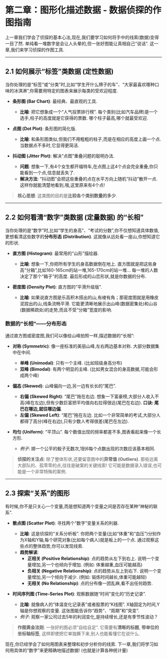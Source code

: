 
# 第二章：图形化描述数据 - 数据侦探的作图指南

上一章我们学会了侦探的基本心法,现在,我们要学习如何将手中的线索(数据)变得一目了然. 单纯看一堆数字是会让人头晕的,但一张好图能让真相自己“说话”. 这一章,我们来学习侦探的作图工具.

---

## 2.1 如何展示“标签”类数据 (定性数据)

当你处理的是“标签”或“分类”时,比如“学生开什么牌子的车”、“大家最喜欢哪种口味的冰淇淋”,你需要用特定的图表来展示每类的受欢迎程度.

*   **条形图 (Bar Chart)**: 最经典、最直观的工具.
    *   **比喻**: 把它想象成一个“人气投票排行榜”. 每个类别(比如汽车品牌)是一个选手,柱子的高度就是它获得的票数. 哪个柱子最高,哪个就最受欢迎.

*   **点图 (Dot Plot)**: 条形图的简化版.
    *   **比喻**: 和条形图类似,但我们不用粗粗的柱子,而是在相应的高度上画一个点. 当数据点不多时,它显得更简洁.

*   **抖动图 (Jitter Plot)**: 解决“点图”重叠问题的聪明办法.
    *   **问题**: 想象一下,有4个女生都开福特车,在点图上这4个点会完全重叠,你只能看到一个点,信息就丢失了.
    *   **解决方法**: “抖动图”会把这些重叠的点在水平方向上随机“抖动”散开一点. 这样你就能清楚地看到,哦,这里原来有4个点!

> **核心思想**: 这类图的目的是**比较各个类别数量的多少**.

---

## 2.2 如何看清“数字”类数据 (定量数据) 的“长相”

当你处理的是“数字”时,比如“学生的身高”、“考试的分数”,你不仅想知道具体数值,更想看清这些数字的**分布形态 (Distribution)**. 这就像从远处看一座山,你想知道它的形状.

*   **直方图 (Histogram)**: 最常用的“山形”描绘器.
    *   **比喻**: 想象一下,你把所有学生的身高数据倒在地上. 直方图就是把这些身高“分箱”,比如160-165cm的站一堆,165-170cm的站一堆... 每一堆的人数决定了那个“箱子”的高度. 最后形成的山峦形状,就是你数据的分布.

*   **密度图 (Density Plot)**: 直方图的“平滑升级版”.
    *   **比喻**: 如果说直方图是乐高积木搭出的山,有棱有角；那密度图就是用橡皮泥捏出的山,线条流畅平滑. 它能更清晰地展示出山峰(数据密集处)和山谷(数据稀疏处)的走势,而且不受“分箱”宽度的影响.

### 数据的“长相”——分布形态

通过直方图或密度图,我们可以像给山峰拍照一样,描述数据的“长相”:

*   **对称 (Symmetric)**: 像一座标准的美丽山峰,左右两边基本对称. 大部分数据集中在中间.
    *   **单峰 (Unimodal)**: 只有一个主峰. (比如班级身高分布)
    *   **双峰 (Bimodal)**: 有两个明显的主峰. (比如男女混合的身高数据,可能会形成两个峰)

*   **偏态 (Skewed)**: 山峰偏向一边,另一边有长长的“尾巴”.
    *   **右偏 (Skewed Right)**: “尾巴”拖在右边. 想象一下富豪榜,大部分人收入不高(峰在左边),但有少数巨富把平均值向右拉得很远(尾巴在右边). **口诀: 尾巴在哪边,就往哪边偏**.
    *   **左偏 (Skewed Left)**: “尾巴”拖在左边. 比如一个非常简单的考试,大部分人都得了高分(峰在右边),只有少数人考得很差(尾巴在左边).

*   **均匀 (Uniform)**: “平顶山”. 每个数值出现的频率都差不多,图表看起来像一个长方形.
    *   *例子*: 掷一个公平的骰子无数次,1到6每个点数出现的次数应该基本相同.

> **侦探的关注点**: 除了整体形状,还要留意图中的**异常值 (Outliers)**. 那些远离大部队的、孤零零的点,往往是破案的关键线索! 它可能是数据录入错误,也可能是一个非常特殊的案例.

---

## 2.3 探索“关系”的图形

有时候,你不是只关心一个变量,而是想知道两个变量之间是否存在某种“神秘的联系”.

*   **散点图 (Scatter Plot)**: 寻找两个“数字”变量关系的利器.
    *   **比喻**: 这是侦探的“关系分析板”. 你把两个变量(比如“体重”和“血压”)分别作为X轴和Y轴,每个研究对象(比如每个病人)就是板上的一个点. 通过观察这些点的整体趋势,你可以发现线索.
    *   **趋势解读**:
        *   **正相关 (Positive Relationship)**: 点的趋势从左下到右上. 说明一个变量增加,另一个也倾向于增加. (例如: 体重越重,血压可能越高)
        *   **负相关 (Negative Relationship)**: 点的趋势从左上到右下. 说明一个变量增加,另一个倾向于减少. (例如: 锻炼时间越长,体重可能越轻)
        *   **无相关 (No Relationship)**: 点的分布像一团乱麻,看不出任何趋势.

*   **时间序列图 (Time-Series Plot)**: 观察数据随“时间”变化的“历史记录”.
    *   **比喻**: 就像病人的“体温变化记录表”或者股票的“K线图”. X轴固定为时间,Y轴是你想观察的变量. 这张图能告诉你“趋势”、“周期”和“突变”.
    *   *例子*: 观察一家公司过去5年的利润变化,是持续增长,还是有季节性波动？

> **作图黄金法则**: 一张好的图必须“自给自足”. 它需要有**清晰的标题**, **带单位的坐标轴标签**, 这样即使把它单独撕下来,别人也能看懂它在说什么.

现在,你已经学会了如何用图表来整理和初步分析你的线索. 下一章,我们将学习如何用具体的“数字”来更精确地描述数据! (也就是计算各种统计量)
